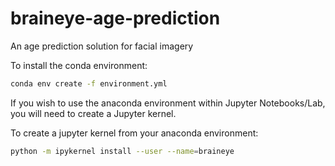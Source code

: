 # braineye-age-prediction
 An age prediction solution for facial imagery


To install the conda environment:
```bash
conda env create -f environment.yml
```

If you wish to use the anaconda environment within Jupyter Notebooks/Lab, you will need to create a Jupyter kernel.

To create a jupyter kernel from your anaconda environment:
```bash
python -m ipykernel install --user --name=braineye
```



